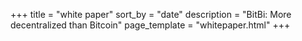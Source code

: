 +++
title = "white paper"
sort_by = "date"
description = "BitBi: More decentralized than Bitcoin"
page_template = "whitepaper.html"
+++

